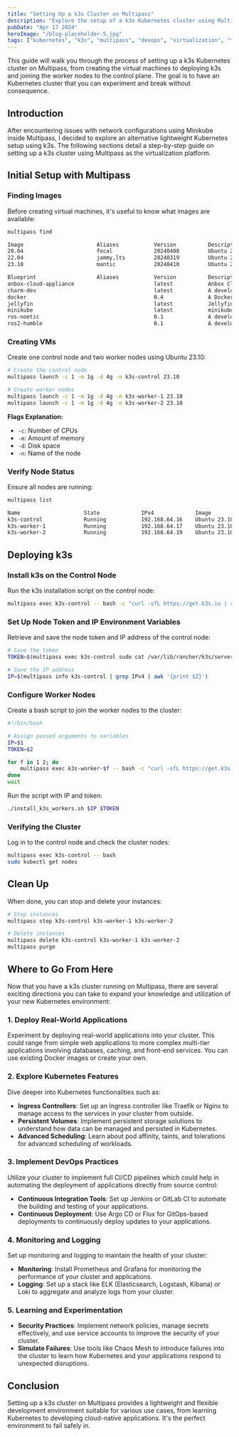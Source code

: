 ```yaml
---
title: "Setting Up a k3s Cluster on Multipass"
description: "Explore the setup of a k3s Kubernetes cluster using Multipass, offering a streamlined, resource-efficient environment ideal for Kubernetes experimentation and learning."
pubDate: "Apr 17 2024"
heroImage: "/blog-placeholder-5.jpg"
tags: ["kubernetes", "k3s", "multipass", "devops", "virtualization", "tutorial"]
---
```


This guide will walk you through the process of setting up a k3s Kubernetes cluster on Multipass, from creating the virtual machines to deploying k3s and joining the worker nodes to the control plane. The goal is to have an Kubernetes cluster that you can experiment and break without consequence.

## Introduction

After encountering issues with network configurations using Minikube inside Multipass, I decided to explore an alternative lightweight Kubernetes setup using k3s. The following sections detail a step-by-step guide on setting up a k3s cluster using Multipass as the virtualization platform.

## Initial Setup with Multipass

### Finding Images

Before creating virtual machines, it's useful to know what images are available:

```bash
multipass find
```

```bash
Image                       Aliases           Version          Description
20.04                       focal             20240408         Ubuntu 20.04 LTS
22.04                       jammy,lts         20240319         Ubuntu 22.04 LTS
23.10                       mantic            20240410         Ubuntu 23.10

Blueprint                   Aliases           Version          Description
anbox-cloud-appliance                         latest           Anbox Cloud Appliance
charm-dev                                     latest           A development and testing environment for charmers
docker                                        0.4              A Docker environment with Portainer and related tools
jellyfin                                      latest           Jellyfin is a Free Software Media System that puts you in control of managing and streaming your media.
minikube                                      latest           minikube is local Kubernetes
ros-noetic                                    0.1              A development and testing environment for ROS Noetic.
ros2-humble                                   0.1              A development and testing environment for ROS 2 Humble.
```

### Creating VMs

Create one control node and two worker nodes using Ubuntu 23.10:

```bash
# Create the control node
multipass launch -c 1 -m 1g -d 4g -n k3s-control 23.10

# Create worker nodes
multipass launch -c 1 -m 1g -d 4g -n k3s-worker-1 23.10
multipass launch -c 1 -m 1g -d 4g -n k3s-worker-2 23.10
```

**Flags Explanation:**

- `-c`: Number of CPUs
- `-m`: Amount of memory
- `-d`: Disk space
- `-n`: Name of the node

### Verify Node Status

Ensure all nodes are running:

```bash
multipass list
```

```bash
Name                    State             IPv4             Image
k3s-control             Running           192.168.64.16    Ubuntu 23.10
k3s-worker-1            Running           192.168.64.17    Ubuntu 23.10
k3s-worker-2            Running           192.168.64.19    Ubuntu 23.10
```

## Deploying k3s

### Install k3s on the Control Node

Run the k3s installation script on the control node:

```bash
multipass exec k3s-control -- bash -c "curl -sfL https://get.k3s.io | sh -"
```

### Set Up Node Token and IP Environment Variables

Retrieve and save the node token and IP address of the control node:

```bash
# Save the token
TOKEN=$(multipass exec k3s-control sudo cat /var/lib/rancher/k3s/server/node-token)

# Save the IP address
IP=$(multipass info k3s-control | grep IPv4 | awk '{print $2}')
```

### Configure Worker Nodes

Create a bash script to join the worker nodes to the cluster:

```bash
#!/bin/bash

# Assign passed arguments to variables
IP=$1
TOKEN=$2

for f in 1 2; do
    multipass exec k3s-worker-$f -- bash -c "curl -sfL https://get.k3s.io | K3S_URL='https://${IP}:6443' K3S_TOKEN='${TOKEN}' sh -" &
done
wait
```

Run the script with IP and token:

```bash
./install_k3s_workers.sh $IP $TOKEN
```

### Verifying the Cluster

Log in to the control node and check the cluster nodes:

```bash
multipass exec k3s-control -- bash
sudo kubectl get nodes
```

## Clean Up

When done, you can stop and delete your instances:

```bash
# Stop instances
multipass stop k3s-control k3s-worker-1 k3s-worker-2

# Delete instances
multipass delete k3s-control k3s-worker-1 k3s-worker-2
multipass purge
```

## Where to Go From Here

Now that you have a k3s cluster running on Multipass, there are several exciting directions you can take to expand your knowledge and utilization of your new Kubernetes environment:

### 1. **Deploy Real-World Applications**

Experiment by deploying real-world applications into your cluster. This could range from simple web applications to more complex multi-tier applications involving databases, caching, and front-end services. You can use existing Docker images or create your own.

### 2. **Explore Kubernetes Features**

Dive deeper into Kubernetes functionalities such as:

- **Ingress Controllers**: Set up an Ingress controller like Traefik or Nginx to manage access to the services in your cluster from outside.
- **Persistent Volumes**: Implement persistent storage solutions to understand how data can be managed and persisted in Kubernetes.
- **Advanced Scheduling**: Learn about pod affinity, taints, and tolerations for advanced scheduling of workloads.

### 3. **Implement DevOps Practices**

Utilize your cluster to implement full CI/CD pipelines which could help in automating the deployment of applications directly from source control:

- **Continuous Integration Tools**: Set up Jenkins or GitLab CI to automate the building and testing of your applications.
- **Continuous Deployment**: Use Argo CD or Flux for GitOps-based deployments to continuously deploy updates to your applications.

### 4. **Monitoring and Logging**

Set up monitoring and logging to maintain the health of your cluster:

- **Monitoring**: Install Prometheus and Grafana for monitoring the performance of your cluster and applications.
- **Logging**: Set up a stack like ELK (Elasticsearch, Logstash, Kibana) or Loki to aggregate and analyze logs from your cluster.

### 5. **Learning and Experimentation**

- **Security Practices**: Implement network policies, manage secrets effectively, and use service accounts to improve the security of your cluster.
- **Simulate Failures**: Use tools like Chaos Mesh to introduce failures into the cluster to learn how Kubernetes and your applications respond to unexpected disruptions.

## Conclusion

Setting up a k3s cluster on Multipass provides a lightweight and flexible development environment suitable for various use cases, from learning Kubernetes to developing cloud-native applications. It's the perfect environment to fail safely in.
